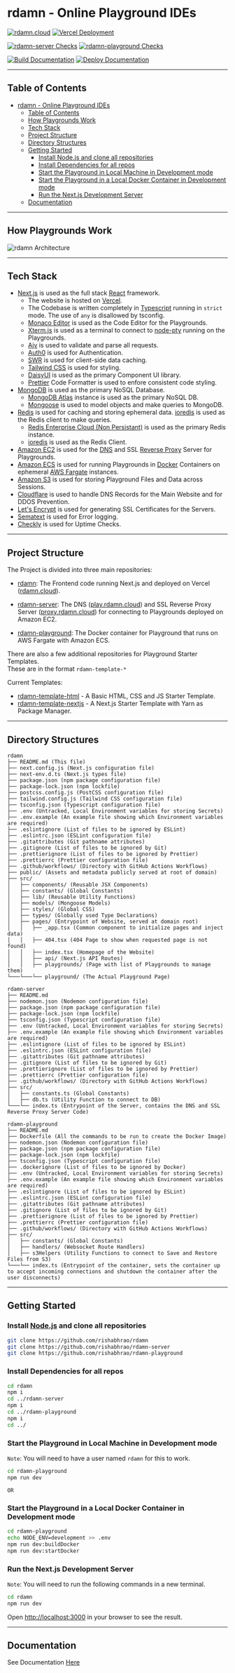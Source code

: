 # rdamn - Online Playground IDEs

[![rdamn.cloud](https://img.shields.io/website?logo=R&down_color=red&logoColor=white&down_message=down&label=rdamn.cloud&style=for-the-badge&up_color=green&up_message=up&url=https%3A%2F%2Frdamn.cloud)](https://rdamn.cloud)
[![Vercel Deployment](https://img.shields.io/github/deployments/rishabhrao/rdamn/production?label=Vercel%20Development&logo=vercel&logoColor=white&style=for-the-badge)](https://github.com/rishabhrao/rdamn/deployments/activity_log?environment=Production)

[![rdamn-server Checks](https://img.shields.io/github/workflow/status/rishabhrao/rdamn-server/Check?label=rdamn-server%20Checks&logo=amazon&logoColor=white&style=for-the-badge)](https://github.com/rishabhrao/rdamn-server/actions/workflows/check.yml)
[![rdamn-playground Checks](https://img.shields.io/github/workflow/status/rishabhrao/rdamn-playground/Check?label=rdamn-playground%20Checks&logo=amazon&logoColor=white&style=for-the-badge)](https://github.com/rishabhrao/rdamn-playground/actions/workflows/check.yml)

[![Build Documentation](https://img.shields.io/github/workflow/status/rishabhrao/rdamn/Deploy%20Documentation/main?label=Build%20Documentation&logo=github-actions&logoColor=white&style=for-the-badge)](https://github.com/rishabhrao/rdamn/actions/workflows/deployDocs.yml)
[![Deploy Documentation](https://img.shields.io/github/deployments/rishabhrao/rdamn/github-pages?label=Deploy%20Documentation&logo=github&logoColor=white&style=for-the-badge)](https://github.com/rishabhrao/rdamn/deployments/activity_log?environment=github-pages)

---

## Table of Contents

- [rdamn - Online Playground IDEs](#rdamn---online-playground-ides)
  - [Table of Contents](#table-of-contents)
  - [How Playgrounds Work](#how-playgrounds-work)
  - [Tech Stack](#tech-stack)
  - [Project Structure](#project-structure)
  - [Directory Structures](#directory-structures)
  - [Getting Started](#getting-started)
    - [Install Node.js and clone all repositories](#install-nodejs-and-clone-all-repositories)
    - [Install Dependencies for all repos](#install-dependencies-for-all-repos)
    - [Start the Playground in Local Machine in Development mode](#start-the-playground-in-local-machine-in-development-mode)
    - [Start the Playground in a Local Docker Container in Development mode](#start-the-playground-in-a-local-docker-container-in-development-mode)
    - [Run the Next.js Development Server](#run-the-nextjs-development-server)
  - [Documentation](#documentation)

---

## How Playgrounds Work

![rdamn Architecture](https://raw.githubusercontent.com/rishabhrao/rdamn/main/public/architecture.svg)

---

## Tech Stack

- [Next.js](https://nextjs.org) is used as the full stack [React](https://reactjs.org) framework.
  - The website is hosted on [Vercel](https://vercel.com).
  - The Codebase is written completely in [Typescript](https://www.typescriptlang.org) running in `strict` mode. The use of `any` is disallowed by tsconfig.
  - [Monaco Editor](https://microsoft.github.io/monaco-editor) is used as the Code Editor for the Playgrounds.
  - [Xterm.js](https://xtermjs.org) is used as a terminal to connect to [node-pty](https://www.npmjs.com/package/node-pty) running on the Playgrounds.
  - [Ajv](https://ajv.js.org) is used to validate and parse all requests.
  - [Auth0](https://auth0.com) is used for Authentication.
  - [SWR](https://swr.vercel.app) is used for client-side data caching.
  - [Tailwind CSS](https://tailwindcss.com) is used for styling.
  - [DaisyUI](https://daisyui.com) is used as the primary Component UI library.
  - [Prettier](https://prettier.io) Code Formatter is used to enfore consistent code styling.
- [MongoDB](https://www.mongodb.com) is used as the primary NoSQL Database.
  - [MongoDB Atlas](https://www.mongodb.com/atlas) instance is used as the primary NoSQL DB.
  - [Mongoose](https://mongoosejs.com) is used to model objects and make queries to MongoDB.
- [Redis](https://redis.io) is used for caching and storing ephemeral data. [ioredis](https://www.npmjs.com/package/ioredis) is used as the Redis client to make queries.
  - [Redis Enterprise Cloud (Non Persistant)](https://redis.com/redis-enterprise-cloud) is used as the primary Redis instance.
  - [ioredis](https://www.npmjs.com/package/ioredis) is used as the Redis Client.
- [Amazon EC2](https://aws.amazon.com/ec2) is used for the [DNS](https://www.npmjs.com/package/denamed) and SSL [Reverse Proxy](https://www.npmjs.com/package/http-reverse-proxy-ts) Server for Playgrounds.
- [Amazon ECS](https://aws.amazon.com/ec2) is used for running Playgrounds in [Docker](https://www.docker.com) Containers on ephemeral [AWS Fargate](https://aws.amazon.com/fargate) instances.
- [Amazon S3](https://aws.amazon.com/s3) is used for storing Playground Files and Data across Sessions.
- [Cloudflare](https://www.cloudflare.com) is used to handle DNS Records for the Main Website and for DDOS Prevention.
- [Let's Encrypt](https://letsencrypt.org) is used for generating SSL Certificates for the Servers.
- [Sematext](https://sematext.com) is used for Error logging.
- [Checkly](https://www.checklyhq.com/) is used for Uptime Checks.

---

## Project Structure

The Project is divided into three main repositories:

- [rdamn](https://github.com/rishabhrao/rdamn): The Frontend code running Next.js and deployed on Vercel ([rdamn.cloud](https://rdamn.cloud)).

- [rdamn-server](https://github.com/rishabhrao/rdamn-server): The DNS ([play.rdamn.cloud](http://play.rdamn.cloud)) and SSL Reverse Proxy Server ([proxy.rdamn.cloud](https://proxy.rdamn.cloud)) for connecting to Playgrounds deployed on Amazon EC2.

- [rdamn-playground](https://github.com/rishabhrao/rdamn-playground): The Docker container for Playground that runs on AWS Fargate with Amazon ECS.

There are also a few additional repositories for Playground Starter Templates.\
These are in the format `rdamn-template-*`

Current Templates:

- [rdamn-template-html](https://github.com/rishabhrao/rdamn-template-html) - A Basic HTML, CSS and JS Starter Template.
- [rdamn-template-nextjs](https://github.com/rishabhrao/rdamn-template-nextjs) - A Next.js Starter Template with Yarn as Package Manager.

---

## Directory Structures

```plaintext
rdamn
├── README.md (This file)
├── next.config.js (Next.js configuration file)
├── next-env.d.ts (Next.js types file)
├── package.json (npm package configuration file)
├── package-lock.json (npm lockfile)
├── postcss.config.js (PostCSS configuration file)
├── tailwind.config.js (Tailwind CSS configuration file)
├── tsconfig.json (Typescript configuration file)
├── .env (Untracked, Local Environment variables for storing Secrets)
├── .env.example (An example file showing which Environment variables are required)
├── .eslintignore (List of files to be ignored by ESLint)
├── .eslintrc.json (ESLint configuration file)
├── .gitattributes (Git pathname attributes)
├── .gitignore (List of files to be ignored by Git)
├── .prettierignore (List of files to be ignored by Prettier)
├── .prettierrc (Prettier configuration file)
├── .github/workflows/ (Directory with GitHub Actions Workflows)
├── public/ (Assets and metadata publicly served at root of domain)
├── src/
│   ├── components/ (Reusable JSX Components)
│   ├── constants/ (Global Constants)
│   ├── lib/ (Reusable Utility Functions)
│   ├── models/ (Mongoose Models)
│   ├── styles/ (Global CSS)
│   ├── types/ (Globally used Type Declarations)
│   ├── pages/ (Entrypoint of Website, served at domain root)
│   │   ├── _app.tsx (Common component to initialize pages and inject data)
│   │   ├── 404.tsx (404 Page to show when requested page is not found)
│   │   ├── index.tsx (Homepage of the Website)
│   │   ├── api/ (Next.js API Routes)
│   │   ├── playgrounds/ (Page with list of Playgrounds to manage them)
└───└───└── playground/ (The Actual Playground Page)
```

```plaintext
rdamn-server
├── README.md
├── nodemon.json (Nodemon configuration file)
├── package.json (npm package configuration file)
├── package-lock.json (npm lockfile)
├── tsconfig.json (Typescript configuration file)
├── .env (Untracked, Local Environment variables for storing Secrets)
├── .env.example (An example file showing which Environment variables are required)
├── .eslintignore (List of files to be ignored by ESLint)
├── .eslintrc.json (ESLint configuration file)
├── .gitattributes (Git pathname attributes)
├── .gitignore (List of files to be ignored by Git)
├── .prettierignore (List of files to be ignored by Prettier)
├── .prettierrc (Prettier configuration file)
├── .github/workflows/ (Directory with GitHub Actions Workflows)
├── src/
│   ├── constants.ts (Global Constants)
│   ├── db.ts (Utility Function to connect to DB)
└───└── index.ts (Entrypoint of the Server, contains the DNS and SSL Reverse Proxy Server Code)
```

```plaintext
rdamn-playground
├── README.md
├── Dockerfile (All the commands to be run to create the Docker Image)
├── nodemon.json (Nodemon configuration file)
├── package.json (npm package configuration file)
├── package-lock.json (npm lockfile)
├── tsconfig.json (Typescript configuration file)
├── .dockerignore (List of files to be ignored by Docker)
├── .env (Untracked, Local Environment variables for storing Secrets)
├── .env.example (An example file showing which Environment variables are required)
├── .eslintignore (List of files to be ignored by ESLint)
├── .eslintrc.json (ESLint configuration file)
├── .gitattributes (Git pathname attributes)
├── .gitignore (List of files to be ignored by Git)
├── .prettierignore (List of files to be ignored by Prettier)
├── .prettierrc (Prettier configuration file)
├── .github/workflows/ (Directory with GitHub Actions Workflows)
├── src/
│   ├── constants/ (Global Constants)
│   ├── handlers/ (Websocket Route Handlers)
│   ├── s3Helpers (Utility Functions to connect to Save and Restore Files from S3)
└───└── index.ts (Entrypoint of the container, sets the container up to accept incoming connections and shutdown the container after the user disconnects)
```

---

## Getting Started

### Install [Node.js](https://nodejs.org) and clone all repositories

```bash
git clone https://github.com/rishabhrao/rdamn
git clone https://github.com/rishabhrao/rdamn-server
git clone https://github.com/rishabhrao/rdamn-playground
```

### Install Dependencies for all repos

```bash
cd rdamn
npm i
cd ../rdamn-server
npm i
cd ../rdamn-playground
npm i
cd ../
```

### Start the Playground in Local Machine in Development mode

`Note`: You will need to have a user named `rdamn` for this to work.

```bash
cd rdamn-playground
npm run dev
```

`OR`

### Start the Playground in a Local Docker Container in Development mode

```bash
cd rdamn-playground
echo NODE_ENV=development >> .env
npm run dev:buildDocker
npm run dev:startDocker
```

### Run the Next.js Development Server

`Note`: You will need to run the following commands in a new terminal.

```bash
cd rdamn
npm run dev
```

Open [http://localhost:3000](http://localhost:3000) in your browser to see the result.

---

## Documentation

See Documentation [Here](https://docs.rdamn.cloud/)
